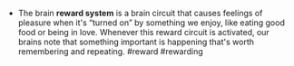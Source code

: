 - The brain **reward system** is a brain circuit that causes feelings of pleasure when it's “turned on” by something we enjoy, like eating good food or being in love. Whenever this reward circuit is activated, our brains note that something important is happening that's worth remembering and repeating. #reward #rewarding